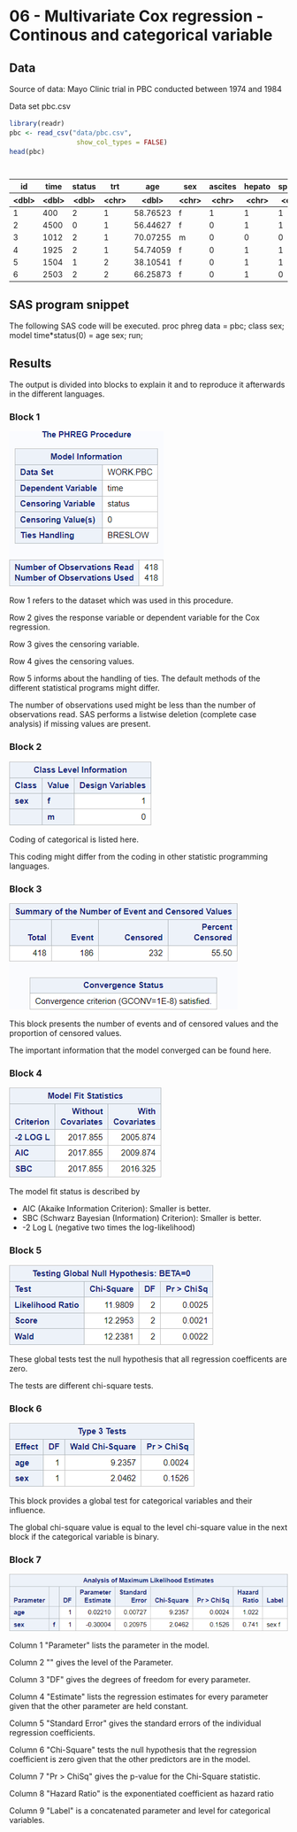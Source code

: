 # 06 - Multivariate Cox regression - Continous and categorical variable

## Data

Source of data:  Mayo Clinic trial in PBC conducted between 1974 and 1984

Data set pbc.csv


```R
library(readr)
pbc <- read_csv("data/pbc.csv",
                 show_col_types = FALSE)
head(pbc)

```


<table class="dataframe">
<caption>A tibble: 6 × 20</caption>
<thead>
	<tr><th scope=col>id</th><th scope=col>time</th><th scope=col>status</th><th scope=col>trt</th><th scope=col>age</th><th scope=col>sex</th><th scope=col>ascites</th><th scope=col>hepato</th><th scope=col>spiders</th><th scope=col>edema</th><th scope=col>bili</th><th scope=col>chol</th><th scope=col>albumin</th><th scope=col>copper</th><th scope=col>alk.phos</th><th scope=col>ast</th><th scope=col>trig</th><th scope=col>platelet</th><th scope=col>protime</th><th scope=col>stage</th></tr>
	<tr><th scope=col>&lt;dbl&gt;</th><th scope=col>&lt;dbl&gt;</th><th scope=col>&lt;dbl&gt;</th><th scope=col>&lt;chr&gt;</th><th scope=col>&lt;dbl&gt;</th><th scope=col>&lt;chr&gt;</th><th scope=col>&lt;chr&gt;</th><th scope=col>&lt;chr&gt;</th><th scope=col>&lt;chr&gt;</th><th scope=col>&lt;dbl&gt;</th><th scope=col>&lt;dbl&gt;</th><th scope=col>&lt;chr&gt;</th><th scope=col>&lt;dbl&gt;</th><th scope=col>&lt;chr&gt;</th><th scope=col>&lt;chr&gt;</th><th scope=col>&lt;chr&gt;</th><th scope=col>&lt;chr&gt;</th><th scope=col>&lt;chr&gt;</th><th scope=col>&lt;chr&gt;</th><th scope=col>&lt;chr&gt;</th></tr>
</thead>
<tbody>
	<tr><td>1</td><td> 400</td><td>2</td><td>1</td><td>58.76523</td><td>f</td><td>1</td><td>1</td><td>1</td><td>1.0</td><td>14.5</td><td>261</td><td>2.60</td><td>156</td><td>1718  </td><td>137.95</td><td>172</td><td>190</td><td>12.2</td><td>4</td></tr>
	<tr><td>2</td><td>4500</td><td>0</td><td>1</td><td>56.44627</td><td>f</td><td>0</td><td>1</td><td>1</td><td>0.0</td><td> 1.1</td><td>302</td><td>4.14</td><td>54 </td><td>7394.8</td><td>113.52</td><td>88 </td><td>221</td><td>10.6</td><td>3</td></tr>
	<tr><td>3</td><td>1012</td><td>2</td><td>1</td><td>70.07255</td><td>m</td><td>0</td><td>0</td><td>0</td><td>0.5</td><td> 1.4</td><td>176</td><td>3.48</td><td>210</td><td>516   </td><td>96.1  </td><td>55 </td><td>151</td><td>12  </td><td>4</td></tr>
	<tr><td>4</td><td>1925</td><td>2</td><td>1</td><td>54.74059</td><td>f</td><td>0</td><td>1</td><td>1</td><td>0.5</td><td> 1.8</td><td>244</td><td>2.54</td><td>64 </td><td>6121.8</td><td>60.63 </td><td>92 </td><td>183</td><td>10.3</td><td>4</td></tr>
	<tr><td>5</td><td>1504</td><td>1</td><td>2</td><td>38.10541</td><td>f</td><td>0</td><td>1</td><td>1</td><td>0.0</td><td> 3.4</td><td>279</td><td>3.53</td><td>143</td><td>671   </td><td>113.15</td><td>72 </td><td>136</td><td>10.9</td><td>3</td></tr>
	<tr><td>6</td><td>2503</td><td>2</td><td>2</td><td>66.25873</td><td>f</td><td>0</td><td>1</td><td>0</td><td>0.0</td><td> 0.8</td><td>248</td><td>3.98</td><td>50 </td><td>944   </td><td>93    </td><td>63 </td><td>.  </td><td>11  </td><td>3</td></tr>
</tbody>
</table>



## SAS program snippet

The following SAS code will be executed.
proc phreg data = pbc;
  class sex;
  model time*status(0) = age sex;
run;

## Results

The output is divided into blocks to explain it and to reproduce it afterwards in the different languages.

### Block 1
![Block 1](img_screenshots_age_sex/block_1.png)

Row 1 refers to the dataset which was used in this procedure.

Row 2 gives the response variable or dependent variable for the Cox regression.

Row 3 gives the censoring variable.

Row 4 gives the censoring values.

Row 5 informs about the handling of ties. The default methods of the different statistical programs might differ.

The number of observations used might be less than the number of observations read.
SAS performs a listwise deletion (complete case analysis) if missing values are present.

### Block 2
![Block 2](img_screenshots_age_sex/block_2.png)

Coding of categorical is listed here.

This coding might differ from the coding in other statistic programming languages.

### Block 3
![Block 3](img_screenshots_age_sex/block_3.png)

This block presents the number of events and of censored values and the proportion of censored values.

The important information that the model converged can be found here.

### Block 4
![Block 4](img_screenshots_age_sex/block_4.png)

The model fit status is described by 
-  AIC (Akaike Information Criterion): Smaller is better.
-  SBC (Schwarz Bayesian (Information) Criterion): Smaller is better.
-  -2 Log L (negative two times the log-likelihood)


### Block 5
![Block 5](img_screenshots_age_sex/block_5.png)

These global tests test the null hypothesis that all regression coefficents are zero.

The tests are different chi-square tests.

### Block 6
![Block 6](img_screenshots_age_sex/block_6.png)

This block provides a global test for categorical variables and their influence.

The global chi-square value is equal to the level chi-square value in the next block if the categorical variable is binary.

### Block 7
![Block 7](img_screenshots_age_sex/block_7.png)

Column 1 "Parameter" lists the parameter in the model.

Column 2 "" gives the level of the Parameter.

Column 3 "DF" gives the degrees of freedom for every parameter.

Column 4 "Estimate" lists the regression estimates for every parameter given that the other parameter are held constant.

Column 5 "Standard Error" gives the standard errors of the individual regression coefficients.

Column 6 "Chi-Square" tests the null hypothesis that the regression coefficient is zero given that the other predictors are in the model.

Column 7 "Pr > ChiSq" gives the p-value for the Chi-Square statistic.

Column 8 "Hazard Ratio" is the exponentiated coefficient as hazard ratio

Column 9 "Label" is a concatenated parameter and level for categorical variables.


```R

```
